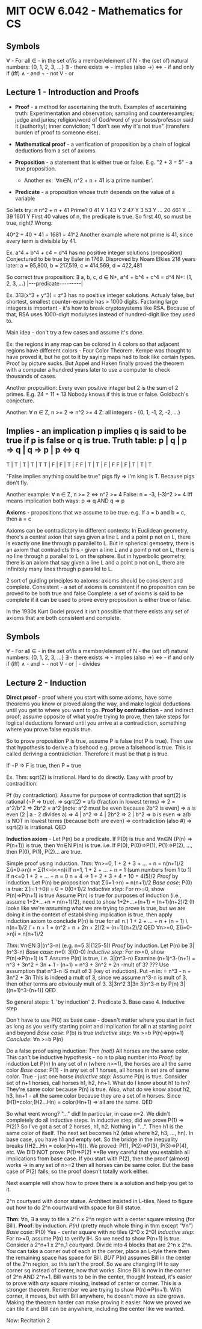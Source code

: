 # MIT OCW 6.042 - Mathematics for CS

## Symbols
∀ - For all 
∈ - in the set of/is a member/element of 
N - the (set of) natural numbers: {0, 1, 2, 3, ...}
∃ - there exists
=> - implies (also →)
<=> - if and only if (iff)
∧ - and
¬ - not
V - or

## Lecture 1 - Introduction and Proofs
* **Proof** - a method for ascertaining the truth. 
Examples of ascertaining truth: Experimentation and observation; sampling and counterexamples; judge and juries; religion/word of God/word of your boss/professor said it (authority); inner conviction; "I don't see why it's not true" (transfers burden of proof to someone else). 

* **Mathematical proof** - a verification of proposition by a chain of logical deductions from a set of axioms. 
* **Proposition** - a statement that is either true or false. E.g. "2 + 3 = 5" - a true proposition. 
    - Another ex: '∀n∈N, n^2 + n + 41 is a prime number'.
* **Predicate** - a proposition whose truth depends on the value of a variable

So lets try:
n       n^2 + n + 41    Prime?
0           41          Y
1           43          Y
2           47          Y
3           53          Y
...
20          461         Y
...
39          1601        Y
First 40 values of n, the predicate is true. So first 40, so must be true, right? Wrong:

40^2 + 40 + 41 = 1681 = 41^2
Another example where not prime is 41, since every term is divisible by 41. 

Ex. a^4 + b^4 + c4 = d^4 has no positive integer solutions (proposition)
Conjectured to be true by Euler in 1769. Disproved by Noam Elkies 218 years later:
a = 95,800, b = 217,519, c = 414,569, d = 422,481

So correct true proposition:
∃ a, b, c, d ∈ N+, a^4 + b^4 + c^4 = d^4
N+: {1, 2, 3, ...}  |---predicate---------|

Ex. 313(x^3 + y^3) = z^3 has no positive integer solutions. Actualy false, but shortest, smallest counter-example has > 1000 digits. 
Factoring large integers is important - it's how to break cryptosystems like RSA. Because of that, RSA uses 1000-digit modulyses instead of hundred-digit like they used to. 

Main idea - don't try a few cases and assume it's done. 

Ex: the regions in any map can be colored in 4 colors so that adjacent regions have different colors - Four Color Theorem. 
Kempe was thought to have proved it, but he got to it by saying maps had to look like certain types. Proof by picture sucks. But Appel and Haken finally proved the theorem with a computer a hundred years later to use a computer to check thousands of cases. 

Another proposition:
Every even positive integer but 2 is the sum of 2 primes. E.g. 24 = 11 + 13
Nobody knows if this is true or false. Goldbach's conjecture. 

Another:
∀ n ∈ Z, n >= 2 => n^2 >= 4
Z: all integers - {0, 1, -1, 2, -2, ...}

**Implies** - an implication p implies q is said to be true if p is false or q is true. 
Truth table:
p | q | p => q | q => p | p <=> q
----------------------------------
T | T | T      |    T    |  T
T | F | F      |    T    |  F
F | T | T      |    F    |  F
F | F | T      |    T    |  T

"False implies anything could be true"
pigs fly => I'm king 
is T. Because pigs don't fly. 

Another example:
∀ n ∈ Z, n >= 2 <=> n^2 >= 4
False: n = -3, (-3)^2 >= 4
Iff means implication both ways: p => q AND q => p

**Axioms** - propositions that we assume to be true. 
e.g. If a = b and b = c, then a = c

Axioms can be contradictory in different contexts: In Euclidean geometry, there's a central axion that says given a line L and a point p not on L, there is exactly one line through p parallel to L. 
But in spherical gemoetry, there is an axiom that contradicts this - given a line L and a point p not on L, there is no line through p parallel to L on the sphere. 
But in hyperbolic geometry, there is an axiom that say given a line L and a point p not on L, there are infinitely many lines through p parallel to L. 

2 sort of guiding principles to axioms: axioms should be consistent and complete. 
Consistent - a set of axioms is consistent if no proposition can be proved to be both true and false
Complete: a set of axioms is said to be complete if it can be used to prove every proposition is either true or false. 

In the 1930s Kurt Godel proved it isn't possible that there exists any set of axioms that are both consistent and complete. 

## Symbols
∀ - For all 
∈ - in the set of/is a member/element of 
N - the (set of) natural numbers: {0, 1, 2, 3, ...}
∃ - there exists
=> - implies (also →)
<=> - if and only if (iff)
∧ - and
¬ - not
V - or
| - divides

## Lecture 2 - Induction
**Direct proof** - proof where you start with some axioms, have some theorems you know or proved along the way, and make logical deductions until you get to where you want to go. 
**Proof by contradiction** - and indirect proof; assume opposite of what you're trying to prove, then take steps for logiical deductions forward until you arrive at a contradiction, something where you prove false equals true.

So to prove proposition P is true, assume P is false (not P is true). Then use that hypothesis to derive a falsehood e.g. prove a falsehood is true. This is called deriving a contradiction. Therefore it must be that p is true. 

If  ¬P => F is true, then P = true

Ex. Thm: sqrt(2) is irrational. 
Hard to do directly. Easy with proof by contradition:

Pf (by contradiction):
    Assume for purpose of contradiction that sqrt(2) is rational (¬P => true).
    => sqrt(2) = a/b (fraction in lowest terms)
    => 2 = a^2/b^2
    => 2b^2 = a^2  [note: a^2 must be even because 2b^2 is even]
    => a is even (2 | a - 2 divides a)
    => 4 | a^2
    => 4 | 2b^2
    => 2 | b^2
    => b is even
    => a/b is NOT in lowest terms (because both are even)
    => contradiction (also #)
    => sqrt(2) is irrational. QED

**Induction axiom** - Let P(n) be a predicate. If P(0) is true and ∀n∈N (P(n) => P(n+1)) is true, then ∀n∈N P(n) is true.
i.e. If P(0), P(0)=>P(1), P(1)=>P(2), ..., then P(0), P(1), P(2)... are true. 

Simple proof using induction.
*Thm*: ∀n>=0, 1 + 2 + 3 + ... + n = n(n+1)/2
            Σ(i=0->n)i = Σ(1<=i<=n)i
            If n=1, 1 + 2 + ... + n = 1 (sum numbers from 1 to 1)
            If n<=0 1 + 2 + ... + n = 0
n = 4 -> 1 + 2 + 3 + 4 = 10 = 4(5)/2
*Proof* by induction.
        Let P(n) be proposition that Σ(i=1->n) = n(n+1)/2
        *Base case*: P(0) is true: Σ(i=1->0)i = 0 = 0(0+1)/2
        *Inductive step*: For n>=0, show P(n)=>P(n+1) is true
            Assume P(n) is true for purposes of induction (i.e., assume 1+2+...+n = n(n+1)/2), need to show 1+2+...+(n+1) = (n+1)(n+2)/2
            (It looks like we're assuming what we are trying to prove is true, but we are doing it in the context of establishing implication is true, then apply induction axiom to conclude P(n) is true for all n.)
            1 + 2 + ... + n + (n + 1)
            \ n(n+1)/2     / + n + 1 = (n^2 + n + 2n + 2)/2 = (n+1)(n+2)/2 QED
        ∀n>=0, Σ(i=0->n)i = n(n+1)/2

*Thm*: ∀n∈N 3|(n^3-n) (e.g. n=5 3|(125-5))
*Proof* by induction. 
        Let P(n) be 3|(n^3-n)
        *Base case*: n=0: 3|(0-0)
        *Inductive step*: For n>=0, show P(n)=>P(n+1) is T
        Assume P(n) is true, i.e. 3|(n^3-n)
        Examine (n+1)^3-(n+1) = n^3 + 3n^2 + 3n + 1 - (n+1)
                              = n^3 + 3n^2 + 2n -mult of 3? ??? 
                              Use assumption that n^3-n IS mult of 3 (key ot induction). Put -n in:
                              = n^3 - n + 3n^2 + 3n This is indeed a mult of 3, since we assume n^3-n is mult of 3, then other terms are obviously mult of 3. 
                              3|3n^2
                              3|3n
                              3|n^3-n by P(n)
3|((n+1)^3-(n+1)) QED

So general steps:   1. 'by induction'
                    2. Predicate
                    3. Base case
                    4. Inductive step

Don't have to use P(0) as base case - doesn't matter where you start in fact as long as you verify starting point and implication for all n at starting point and beyond
*Base case*: P(b) is true
*Inductive step*: ∀n >=b P(n)=>p(n+1)
*Conclude*: ∀n >=b P(n)

Do a false proof using induction:
*Thm (not!)* All horses are the same color. 
                This can't be inductive hypothesis - no n to plug number into
*Proof*: by induction
        Let P(n) In any set of n (where n>=1), the horses are all the same color
        *Base case*: P(1) - in any set of 1 horses, all horses in set are of same color. True - just one horse
        *Inductive step*: Assume P(n) is true. 
        Consider set of n+1 horses, call horses h1, h2, hn+1. What do I know about h1 to hn? They're same color because P(n) is true. 
        Also, what do we know about h2, h3, hn+1 - all the same color because they are a set of n horses. 
        Since (H1)=color,(H2...Hn) = color(Hn+1)
        => all are the same. QED

So what went wrong? "..." did! In particular, in case n=2. We didn't completely do all inductive steps. 
In inductive step, did we prove P(1) => P(2)? So I've got a set of 2 horses, h1, h2. Nothing in "...". Then h1 is the same color of itself. The next set becomes h2 (else where h2, h3, ..., hn). In base case, you have h1 and empty set. So the bridge in the inequality breaks ((H2...Hn = color(Hn+1))). 
We proved: P(1), P(2)=>P(3), P(3)=>P(4), etc.
We DID NOT prove: P(1)=>P(2)
**Be very careful that you establish all implications from base case. If you start with P(2), then the proof (almost) works -> in any set of n>=2 then all horses can be same color. But the base case of P(2) fails, so the proof doesn't totally work either. 

Next example will show how to prove there is a solution and help you get to it. 

2^n courtyard with donor statue. Architect insisted in L-tiles. Need to figure out how to do 2^n courtward with space for Bill statue. 

**Thm**: ∀n, ∃ a way to tile a 2^n x 2^n region with a center square missing (for Bill).
**Proof**: by induction.
    *P(n)* (pretty much whole thing in thm except "∀n")
    *Base case*: P(0) Yes - center square with no tiles (2^0 x 2^0)
    *Inductive step*: For n>=0, assume P(n) to verify IH.
            So we need to show P(n+1) is true. 
            Consider a 2^n+1 x 2^n_1 courtyard. Divide into 4 blocks that are 2^n x 2^n. You can take a corner out of each in the center, place an L-tyle there then the remaining space has space for Bill. *BUT* P(n) assumes Bill in the center of the 2^n region, so this isn't the proof. 
            So we are changing IH to say corner sq instead of center, now that works. Since Bill is now in the corner of 2^n AND 2^n+1. 
            Bill wants to be in the center, though! 
            Instead, it's easier to prove with *any* square missing, instead of center or corner. This is a stronger theorem. 
            Remember we are trying to show P(n)=>P(n+1). With corner, it moves, but with Bill anywhere, he doesn't move as size grows. Making the theorem harder can make proving it easier. Now we proved we can tile it and Bill can be anywhere, including the center like we wanted. 

Now: Recitation 2